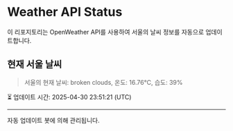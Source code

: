 
# Weather API Status

이 리포지토리는 OpenWeather API를 사용하여 서울의 날씨 정보를 자동으로 업데이트합니다.

## 현재 서울 날씨
> 서울의 현재 날씨: broken clouds, 온도: 16.76°C, 습도: 39%

⏳ 업데이트 시간: 2025-04-30 23:51:21 (UTC)

---
자동 업데이트 봇에 의해 관리됩니다.

